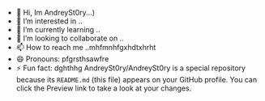 - 👋 Hi, Im AndreySt0ry...)
- 👀 I’m interested in ..
- 🌱 I’m currently learning ..
- 💞️ I’m looking to collaborate on ..
- 📫 How to reach me ..mhfmnhfgxhdtxhrht
- 😄 Pronouns: pfgrsthsawfre
- ⚡ Fun fact: dghthhg
AndreySt0ry/AndreySt0ry is a special  repository because its `README.md` (this file) appears on your GitHub profile.
You can click the Preview link to take a look at your changes.
